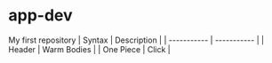 # app-dev
My first repository
	| Syntax | Description |
| ----------- | ----------- |
| Header | Warm Bodies |
| One Piece | Click |
